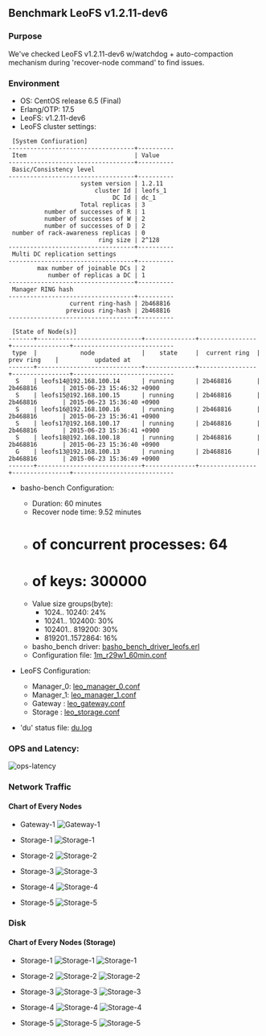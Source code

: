 ## Benchmark LeoFS v1.2.11-dev6

### Purpose
We've checked LeoFS v1.2.11-dev6 w/watchdog + auto-compaction mechanism during 'recover-node command' to find issues.

### Environment

* OS: CentOS release 6.5 (Final)
* Erlang/OTP: 17.5
* LeoFS: v1.2.11-dev6
* LeoFS cluster settings:

```
 [System Confiuration]
-----------------------------------+----------
 Item                              | Value    
-----------------------------------+----------
 Basic/Consistency level
-----------------------------------+----------
                    system version | 1.2.11
                        cluster Id | leofs_1
                             DC Id | dc_1
                    Total replicas | 3
          number of successes of R | 1
          number of successes of W | 2
          number of successes of D | 2
 number of rack-awareness replicas | 0
                         ring size | 2^128
-----------------------------------+----------
 Multi DC replication settings
-----------------------------------+----------
        max number of joinable DCs | 2
           number of replicas a DC | 1
-----------------------------------+----------
 Manager RING hash
-----------------------------------+----------
                 current ring-hash | 2b468816
                previous ring-hash | 2b468816
-----------------------------------+----------

 [State of Node(s)]
-------+-----------------------------+--------------+----------------+----------------+----------------------------
 type  |            node             |    state     |  current ring  |   prev ring    |          updated at         
-------+-----------------------------+--------------+----------------+----------------+----------------------------
  S    | leofs14@192.168.100.14      | running      | 2b468816       | 2b468816       | 2015-06-23 15:46:32 +0900
  S    | leofs15@192.168.100.15      | running      | 2b468816       | 2b468816       | 2015-06-23 15:36:40 +0900
  S    | leofs16@192.168.100.16      | running      | 2b468816       | 2b468816       | 2015-06-23 15:36:41 +0900
  S    | leofs17@192.168.100.17      | running      | 2b468816       | 2b468816       | 2015-06-23 15:36:41 +0900
  S    | leofs18@192.168.100.18      | running      | 2b468816       | 2b468816       | 2015-06-23 15:36:40 +0900
  G    | leofs13@192.168.100.13      | running      | 2b468816       | 2b468816       | 2015-06-23 15:36:49 +0900
-------+-----------------------------+--------------+----------------+----------------+----------------------------

```

* basho-bench Configuration:
    * Duration: 60 minutes
    * Recover node time: 9.52 minutes
    * # of concurrent processes: 64
    * # of keys: 300000
    * Value size groups(byte):
        *   1024..  10240: 24%
        *  10241.. 102400: 30%
        * 102401.. 819200: 30%
        * 819201..1572864: 16%
    * basho_bench driver: [basho_bench_driver_leofs.erl](https://github.com/leo-project/leofs/blob/develop/test/src/basho_bench_driver_leofs.erl)
    * Configuration file: [1m_r29w1_60min.conf](20150623_154700/1m_r29w1_60min.conf)

* LeoFS Configuration:
    * Manager_0: [leo_manager_0.conf](conf/leo_manager_0.conf)
    * Manager_1: [leo_manager_1.conf](conf/leo_manager_1.conf)
    * Gateway  : [leo_gateway.conf](conf/leo_gateway.conf)
    * Storage  : [leo_storage.conf](conf/leo_storage.conf)

* 'du' status file: [du.log](du.log)

### OPS and Latency:

![ops-latency](20150623_154700/summary.png)

### Network Traffic
#### Chart of Every Nodes

* Gateway-1
![Gateway-1](leofs13_20150623_154659/sar_1_20150623_154659_p1p1-if1.png)

* Storage-1
![Storage-1](leofs14_20150623_154659/sar_3_20150623_154659_p1p1-if1.png)

* Storage-2
![Storage-2](leofs15_20150623_154659/sar_3_20150623_154659_p1p1-if1.png)

* Storage-3
![Storage-3](leofs16_20150623_154659/sar_3_20150623_154659_p1p1-if1.png)

* Storage-4
![Storage-4](leofs17_20150623_154659/sar_3_20150623_154659_p1p1-if1.png)

* Storage-5
![Storage-5](leofs18_20150623_154659/sar_2_20150623_154659_p1p1-if1.png)


### Disk
#### Chart of Every Nodes (Storage)

* Storage-1
![Storage-1](leofs14_20150623_154659/sar_3_20150623_154659_dev8-16-t1.png)
![Storage-1](leofs14_20150623_154659/sar_3_20150623_154659_dev8-16-t2.png)

* Storage-2
![Storage-2](leofs15_20150623_154659/sar_3_20150623_154659_dev8-16-t1.png)
![Storage-2](leofs15_20150623_154659/sar_3_20150623_154659_dev8-16-t2.png)

* Storage-3
![Storage-3](leofs16_20150623_154659/sar_3_20150623_154659_dev8-16-t1.png)
![Storage-3](leofs16_20150623_154659/sar_3_20150623_154659_dev8-16-t2.png)

* Storage-4
![Storage-4](leofs17_20150623_154659/sar_3_20150623_154659_dev8-16-t1.png)
![Storage-4](leofs17_20150623_154659/sar_3_20150623_154659_dev8-16-t2.png)

* Storage-5
![Storage-5](leofs18_20150623_154659/sar_2_20150623_154659_dev8-16-t1.png)
![Storage-5](leofs18_20150623_154659/sar_2_20150623_154659_dev8-16-t2.png)

